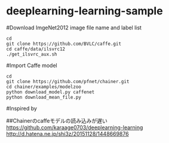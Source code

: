 # deeplearning-learning-sample


#Download ImgeNet2012 image file name and label list

    cd
    git clone https://github.com/BVLC/caffe.git
    cd caffe/data/ilsvrc12
    ./get_ilsvrc_aux.sh 


#Import Caffe model


    cd
    git clone https://github.com/pfnet/chainer.git
    cd chainer/examples/modelzoo
    python download_model.py caffenet
    python download_mean_file.py




#Inspired by

##Chainerのcaffeモデルの読み込みが遅い
https://github.com/karaage0703/deeplearning-learning
http://d.hatena.ne.jp/shi3z/20151128/1448669876

